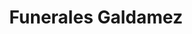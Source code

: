 ---
title: "Funerales Galdamez"
url: /metapan/funerales-galdamez/
shop: directores de funerarias
---